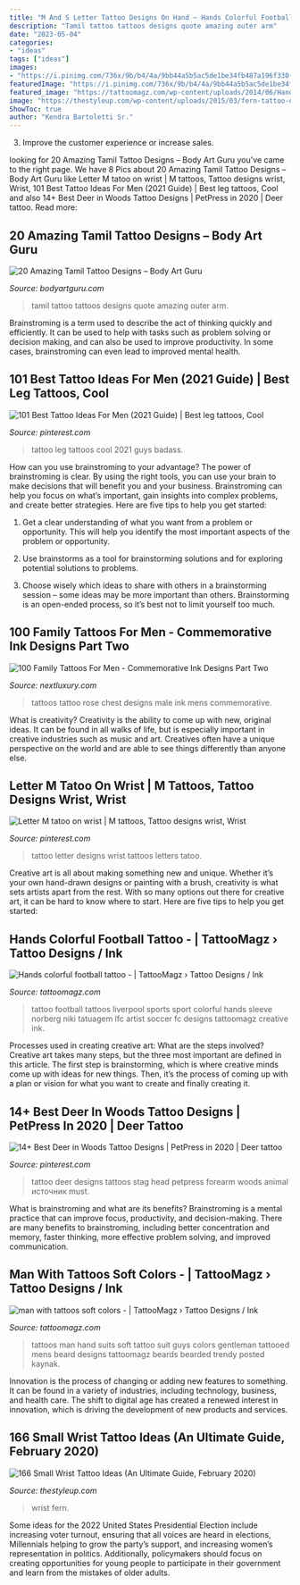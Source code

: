 ```yaml
---
title: "M And S Letter Tattoo Designs On Hand ~ Hands Colorful Football Tattoo -"
description: "Tamil tattoo tattoos designs quote amazing outer arm"
date: "2023-05-04"
categories:
- "ideas"
tags: ["ideas"]
images:
- "https://i.pinimg.com/736x/9b/b4/4a/9bb44a5b5ac5de1be34fb487a196f330--monograms-letters.jpg"
featuredImage: "https://i.pinimg.com/736x/9b/b4/4a/9bb44a5b5ac5de1be34fb487a196f330--monograms-letters.jpg"
featured_image: "https://tattoomagz.com/wp-content/uploads/2014/06/Hands-colorful-football-tattoo.jpg"
image: "https://thestyleup.com/wp-content/uploads/2015/03/fern-tattoo-design.jpg"
ShowToc: true
author: "Kendra Bartoletti Sr."
---
```



3. Improve the customer experience or increase sales.

	

		
looking for 20 Amazing Tamil Tattoo Designs – Body Art Guru you've came to the right page. We have 8 Pics about 20 Amazing Tamil Tattoo Designs – Body Art Guru like Letter M tatoo on wrist | M tattoos, Tattoo designs wrist, Wrist, 101 Best Tattoo Ideas For Men (2021 Guide) | Best leg tattoos, Cool and also 14+ Best Deer in Woods Tattoo Designs | PetPress in 2020 | Deer tattoo. Read more:
		
    
## 20 Amazing Tamil Tattoo Designs – Body Art Guru

<img loading=lazy src="https://bodyartguru.com/wp-content/uploads/2019/12/Tamil-Tattoos-9.jpg" onerror="this.onerror=null;this.src='https://tse2.mm.bing.net/th?id=OIP.-8kYat8RDOubyta_ypuMiQHaJ4&amp;pid=15.1';" alt="20 Amazing Tamil Tattoo Designs – Body Art Guru">

_Source: bodyartguru.com_

>tamil tattoo tattoos designs quote amazing outer arm. 

	

Brainstroming is a term used to describe the act of thinking quickly and efficiently. It can be used to help with tasks such as problem solving or decision making, and can also be used to improve productivity. In some cases, brainstroming can even lead to improved mental health.

    
## 101 Best Tattoo Ideas For Men (2021 Guide) | Best Leg Tattoos, Cool

<img loading=lazy src="https://i.pinimg.com/736x/18/88/ea/1888eabcfb814764ffb7e90f144db6b1.jpg" onerror="this.onerror=null;this.src='https://tse2.mm.bing.net/th?id=OIP.7GFe0QAMU0I2Wj8IbKUp6QHaFS&amp;pid=15.1';" alt="101 Best Tattoo Ideas For Men (2021 Guide) | Best leg tattoos, Cool">

_Source: pinterest.com_

>tattoo leg tattoos cool 2021 guys badass. 

	

How can you use brainstroming to your advantage?
The power of brainstroming is clear. By using the right tools, you can use your brain to make decisions that will benefit you and your business. Brainstroming can help you focus on what’s important, gain insights into complex problems, and create better strategies. Here are five tips to help you get started: 
1. Get a clear understanding of what you want from a problem or opportunity. This will help you identify the most important aspects of the problem or opportunity. 

2. Use brainstorms as a tool for brainstorming solutions and for exploring potential solutions to problems. 

3. Choose wisely which ideas to share with others in a brainstorming session – some ideas may be more important than others. Brainstorming is an open-ended process, so it’s best not to limit yourself too much.

    
## 100 Family Tattoos For Men - Commemorative Ink Designs Part Two

<img loading=lazy src="http://nextluxury.com/wp-content/uploads/pretty-rose-and-family-tattoo-male-chest.jpg" onerror="this.onerror=null;this.src='https://tse4.mm.bing.net/th?id=OIP.7kX46up3wEGFGliDtGm-MwHaHa&amp;pid=15.1';" alt="100 Family Tattoos For Men - Commemorative Ink Designs Part Two">

_Source: nextluxury.com_

>tattoos tattoo rose chest designs male ink mens commemorative. 

	

What is creativity?
Creativity is the ability to come up with new, original ideas. It can be found in all walks of life, but is especially important in creative industries such as music and art. Creatives often have a unique perspective on the world and are able to see things differently than anyone else.

    
## Letter M Tatoo On Wrist | M Tattoos, Tattoo Designs Wrist, Wrist

<img loading=lazy src="https://i.pinimg.com/736x/9b/b4/4a/9bb44a5b5ac5de1be34fb487a196f330--monograms-letters.jpg" onerror="this.onerror=null;this.src='https://tse2.mm.bing.net/th?id=OIP.m3Lltx6AF_y9qcMu5oPr9AAAAA&amp;pid=15.1';" alt="Letter M tatoo on wrist | M tattoos, Tattoo designs wrist, Wrist">

_Source: pinterest.com_

>tattoo letter designs wrist tattoos letters tatoo. 

	

Creative art is all about making something new and unique. Whether it’s your own hand-drawn designs or painting with a brush, creativity is what sets artists apart from the rest. With so many options out there for creative art, it can be hard to know where to start. Here are five tips to help you get started: 

    
## Hands Colorful Football Tattoo - | TattooMagz › Tattoo Designs / Ink

<img loading=lazy src="https://tattoomagz.com/wp-content/uploads/2014/06/Hands-colorful-football-tattoo.jpg" onerror="this.onerror=null;this.src='https://tse4.mm.bing.net/th?id=OIP.TCZd_8zVZHwQYL02oPDnjgHaKx&amp;pid=15.1';" alt="Hands colorful football tattoo - | TattooMagz › Tattoo Designs / Ink">

_Source: tattoomagz.com_

>tattoo football tattoos liverpool sports sport colorful hands sleeve norberg niki tatuagem lfc artist soccer fc designs tattoomagz creative ink. 

	

Processes used in creating creative art: What are the steps involved?
Creative art takes many steps, but the three most important are defined in this article. The first step is brainstorming, which is where creative minds come up with ideas for new things. Then, it’s the process of coming up with a plan or vision for what you want to create and finally creating it.

    
## 14+ Best Deer In Woods Tattoo Designs | PetPress In 2020 | Deer Tattoo

<img loading=lazy src="https://i.pinimg.com/736x/1f/15/12/1f1512f91118aa052be41c04d0d3f06a.jpg" onerror="this.onerror=null;this.src='https://tse3.mm.bing.net/th?id=OIP.C-Gd2uat3J8eFGdBtUT8KAAAAA&amp;pid=15.1';" alt="14+ Best Deer in Woods Tattoo Designs | PetPress in 2020 | Deer tattoo">

_Source: pinterest.com_

>tattoo deer designs tattoos stag head petpress forearm woods animal источник must. 

	

What is brainstroming and what are its benefits?
Brainstroming is a mental practice that can improve focus, productivity, and decision-making. There are many benefits to brainstroming, including better concentration and memory, faster thinking, more effective problem solving, and improved communication.

    
## Man With Tattoos Soft Colors - | TattooMagz › Tattoo Designs / Ink

<img loading=lazy src="https://tattoomagz.com/wp-content/uploads/2014/04/man-with-tattoos-soft-colors.jpg" onerror="this.onerror=null;this.src='https://tse1.mm.bing.net/th?id=OIP.jwoYNpHMKaDCyMksvPIIOAHaKL&amp;pid=15.1';" alt="man with tattoos soft colors - | TattooMagz › Tattoo Designs / Ink">

_Source: tattoomagz.com_

>tattoos man hand suits soft tattoo suit guys colors gentleman tattooed mens beard designs tattoomagz beards bearded trendy posted kaynak. 

	

Innovation is the process of changing or adding new features to something. It can be found in a variety of industries, including technology, business, and health care. The shift to digital age has created a renewed interest in innovation, which is driving the development of new products and services.

    
## 166 Small Wrist Tattoo Ideas (An Ultimate Guide, February 2020)

<img loading=lazy src="https://thestyleup.com/wp-content/uploads/2015/03/fern-tattoo-design.jpg" onerror="this.onerror=null;this.src='https://tse4.mm.bing.net/th?id=OIP.prIxijrGp8A-4jme_VFFbAAAAA&amp;pid=15.1';" alt="166 Small Wrist Tattoo Ideas (An Ultimate Guide, February 2020)">

_Source: thestyleup.com_

>wrist fern. 

	

Some ideas for the 2022 United States Presidential Election include increasing voter turnout, ensuring that all voices are heard in elections, Millennials helping to grow the party’s support, and increasing women’s representation in politics. Additionally, policymakers should focus on creating opportunities for young people to participate in their government and learn from the mistakes of older adults.

